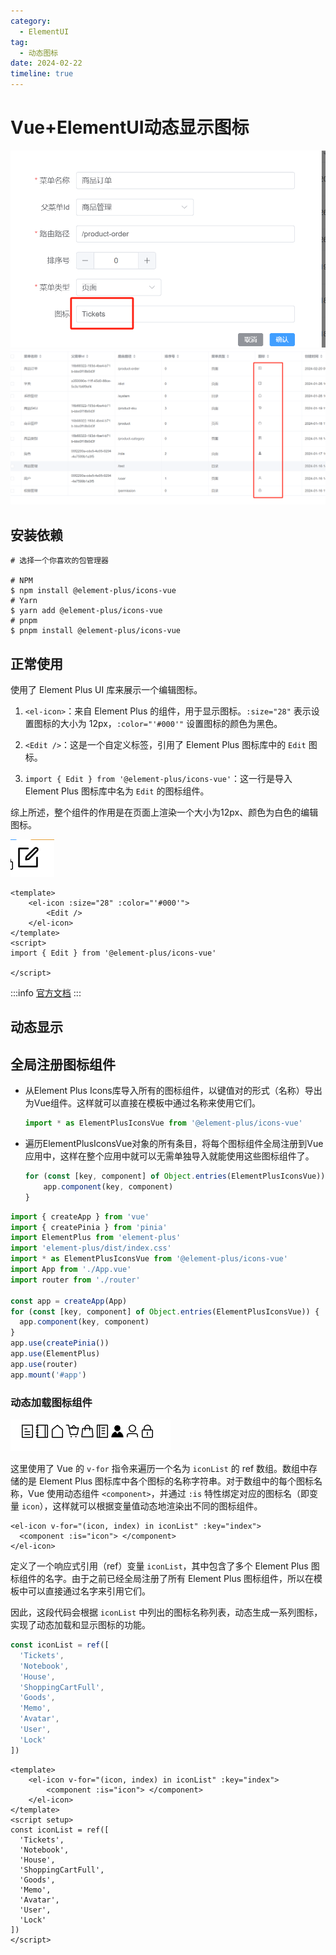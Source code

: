 ```yaml
---
category:
  - ElementUI
tag:
  - 动态图标
date: 2024-02-22
timeline: true
---
```

# Vue+ElementUI动态显示图标

![编辑图标](image-1.png)
![动态显示图标](image.png)

## 安装依赖

```shell
# 选择一个你喜欢的包管理器

# NPM
$ npm install @element-plus/icons-vue
# Yarn
$ yarn add @element-plus/icons-vue
# pnpm
$ pnpm install @element-plus/icons-vue
```

## 正常使用

使用了 Element Plus UI 库来展示一个编辑图标。

1. `<el-icon>`：来自 Element Plus 的组件，用于显示图标。`:size="28"` 表示设置图标的大小为 12px，`:color="'#000'"` 设置图标的颜色为黑色。

2. `<Edit />`：这是一个自定义标签，引用了 Element Plus 图标库中的 `Edit` 图标。

3. `import { Edit } from '@element-plus/icons-vue'`：这一行是导入 Element Plus 图标库中名为 `Edit` 的图标组件。

综上所述，整个组件的作用是在页面上渲染一个大小为12px、颜色为白色的编辑图标。

![编辑图标](image-3.png)

```vue
<template>
    <el-icon :size="28" :color="'#000'">
        <Edit />
    </el-icon>
</template>
<script>
import { Edit } from '@element-plus/icons-vue'

</script>
```

:::info
[官方文档](https://element-plus.gitee.io/zh-CN/component/icon.html#%E7%BB%93%E5%90%88-el-icon-%E4%BD%BF%E7%94%A8)
:::

## 动态显示

## 全局注册图标组件

- 从Element Plus Icons库导入所有的图标组件，以键值对的形式（名称）导出为Vue组件。这样就可以直接在模板中通过名称来使用它们。

    ```ts
    import * as ElementPlusIconsVue from '@element-plus/icons-vue'
    ```

- 遍历ElementPlusIconsVue对象的所有条目，将每个图标组件全局注册到Vue应用中，这样在整个应用中就可以无需单独导入就能使用这些图标组件了。

    ```ts
    for (const [key, component] of Object.entries(ElementPlusIconsVue)) {
        app.component(key, component)
    }
    ```

```ts {5,10-12}
import { createApp } from 'vue'
import { createPinia } from 'pinia'
import ElementPlus from 'element-plus'
import 'element-plus/dist/index.css'
import * as ElementPlusIconsVue from '@element-plus/icons-vue'
import App from './App.vue'
import router from './router'

const app = createApp(App)
for (const [key, component] of Object.entries(ElementPlusIconsVue)) {
  app.component(key, component)
}
app.use(createPinia())
app.use(ElementPlus)
app.use(router)
app.mount('#app')

```

### 动态加载图标组件

![图标列表展示](image-2.png)

这里使用了 Vue 的 `v-for` 指令来遍历一个名为 `iconList` 的 ref 数组。数组中存储的是 Element Plus 图标库中各个图标的名称字符串。对于数组中的每个图标名称，Vue 使用动态组件 `<component>`，并通过 `:is` 特性绑定对应的图标名（即变量 `icon`），这样就可以根据变量值动态地渲染出不同的图标组件。

```vue
<el-icon v-for="(icon, index) in iconList" :key="index">
  <component :is="icon"> </component>
</el-icon>
```

定义了一个响应式引用（ref）变量 `iconList`，其中包含了多个 Element Plus 图标组件的名字。由于之前已经全局注册了所有 Element Plus 图标组件，所以在模板中可以直接通过名字来引用它们。

因此，这段代码会根据 `iconList` 中列出的图标名称列表，动态生成一系列图标，实现了动态加载和显示图标的功能。

```ts
const iconList = ref([
  'Tickets',
  'Notebook',
  'House',
  'ShoppingCartFull',
  'Goods',
  'Memo',
  'Avatar',
  'User',
  'Lock'
])
```

```vue
<template>
    <el-icon v-for="(icon, index) in iconList" :key="index">
        <component :is="icon"> </component>
    </el-icon>
</template>
<script setup>
const iconList = ref([
  'Tickets',
  'Notebook',
  'House',
  'ShoppingCartFull',
  'Goods',
  'Memo',
  'Avatar',
  'User',
  'Lock'
])
</script>
```
